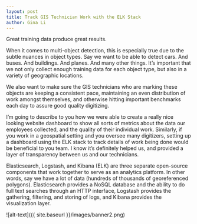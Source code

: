 ```yaml
---
layout: post
title: Track GIS Technician Work with the ELK Stack
author: Gina Li
---
```


Great training data produce great results. 

When it comes to multi-object detection, this is especially true due to the subtle nuances in object types. Say we want to be able to detect cars. And buses. And buildings. And planes. And many other things. It’s important that we not only collect enough training data for each object type, but also in a variety of geographic locations. 

We also want to make sure the GIS technicians who are marking these objects are keeping a consistent pace, maintaining an even distribution of work amongst themselves, and otherwise hitting important benchmarks each day to assure good quality digitizing. 

I’m going to describe to you how we were able to create a really nice looking website dashboard to show all sorts of metrics about the data our employees collected, and the quality of their individual work. Similarly, if you work in a geospatial setting and you oversee many digitizers, setting up a dashboard using the ELK stack to track details of work being done would be beneficial to you team. I know it’s definitely helped us, and provided a layer of transparency between us and our technicians.

Elasticsearch, Logstash, and Kibana (ELK) are three separate open-source components that work together to serve as an analytics platform. In other words, say we have a lot of data (hundreds of thousands of georeferenced polygons). Elasticsearch provides a NoSQL database and the ability to do full text searches through an HTTP interface, Logstash provides the gathering, filtering, and storing of logs, and Kibana provides the visualization layer.


![alt-text]({{ site.baseurl }}/images/banner2.png)

